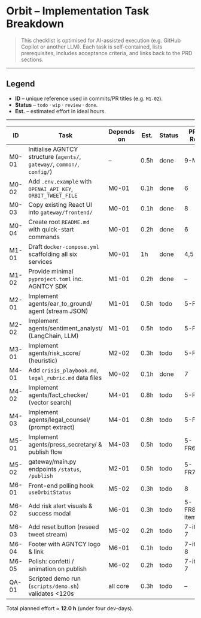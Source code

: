 # Orbit – Implementation Task Breakdown

> This checklist is optimised for AI-assisted execution (e.g. GitHub Copilot or another LLM).  Each task is self-contained, lists prerequisites, includes acceptance criteria, and links back to the PRD sections.

---

## Legend
- **ID** – unique reference used in commits/PR titles (e.g. `M1-02`).
- **Status** – `todo` · `wip` · `review` · `done`.
- **Est.** – estimated effort in ideal hours.

---

| ID | Task | Depends on | Est. | Status | PRD Ref |
|----|------|-----------|------|--------|---------|
| M0-01 | Initialise AGNTCY structure (`agents/`, `gateway/`, `common/`, `config/`) | – | 0.5h | done | 9-M0 |
| M0-02 | Add `.env.example` with `OPENAI_API_KEY`, `ORBIT_TWEET_FILE` | M0-01 | 0.1h | done | 6 |
| M0-03 | Copy existing React UI into `gateway/frontend/` | M0-01 | 0.1h | done | 8 |
| M0-04 | Create root `README.md` with quick-start commands | M0-01 | 0.2h | done | 6 |
| M1-01 | Draft `docker-compose.yml` scaffolding all six services | M0-01 | 1h | done | 4,5 |
| M1-02 | Provide minimal `pyproject.toml` inc. AGNTCY SDK | M1-01 | 0.2h | done | – |
| M2-01 | Implement agents/ear_to_ground/ agent (stream JSON) | M1-01 | 0.5h | todo | 5-FR1 |
| M2-02 | Implement agents/sentiment_analyst/ (LangChain, LLM) | M1-01 | 0.5h | todo | 5-FR2 |
| M3-01 | Implement agents/risk_score/ (heuristic) | M2-02 | 0.3h | todo | 5-FR3 |
| M4-01 | Add `crisis_playbook.md`, `legal_rubric.md` data files | M0-02 | 0.1h | done | 7 |
| M4-02 | Implement agents/fact_checker/ (vector search) | M4-01 | 0.8h | todo | 5-FR4 |
| M4-03 | Implement agents/legal_counsel/ (prompt extract) | M4-01 | 0.8h | todo | 5-FR5 |
| M5-01 | Implement agents/press_secretary/ & publish flow | M4-03 | 0.5h | todo | 5-FR6,9 |
| M5-02 | gateway/main.py endpoints `/status`, `/publish` | M2-01 | 0.5h | todo | 5-FR7-9 |
| M6-01 | Front-end polling hook `useOrbitStatus` | M5-02 | 0.3h | todo | 8 |
| M6-02 | Add risk alert visuals & success modal | M6-01 | 0.3h | todo | 5-FR8,7-item 7 |
| M6-03 | Add reset button (reseed tweet stream) | M5-02 | 0.2h | todo | 7-item 7 |
| M6-04 | Footer with AGNTCY logo & link | M6-01 | 0.1h | todo | 7-item 8 |
| M6-05 | Polish: confetti / animation on publish | M6-02 | 0.2h | todo | 7-item 7 |
| QA-01 | Scripted demo run (`scripts/demo.sh`) validates <120s | all core | 0.3h | todo | – |

Total planned effort ≈ **12.0 h** (under four dev-days).
